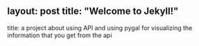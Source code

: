 layout: post
title:  "Welcome to Jekyll!"
---
title: a project about using API and using pygal for visualizing the information that you get from the api
